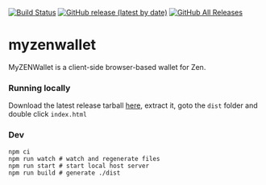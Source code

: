 [![Build Status](https://travis-ci.com/HorizenOfficial/myzenwallet.svg?branch=master)](https://travis-ci.com/HorizenOfficial/myzenwallet) [![GitHub release (latest by date)](https://img.shields.io/github/v/release/HorizenOfficial/myzenwallet)](https://github.com/HorizenOfficial/myzenwallet/releases/latest) [![GitHub All Releases](https://img.shields.io/github/downloads/zencashofficial/myzenwallet/total)](https://github.com/HorizenOfficial/myzenwallet/releases/latest)
# myzenwallet

MyZENWallet is a client-side browser-based wallet for Zen.

### Running locally
Download the latest release tarball [here](https://github.com/HorizenOfficial/myzenwallet/releases/latest), extract it, goto the `dist` folder and double click `index.html`

### Dev
```shell
npm ci
npm run watch # watch and regenerate files
npm run start # start local host server
npm run build # generate ./dist
```

